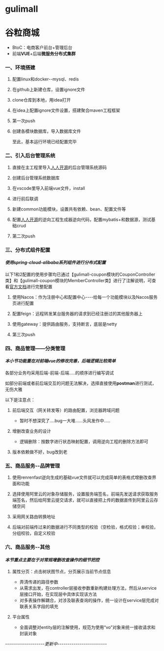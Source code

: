 # gulimall
# 谷粒商城
* BtoC：电商客户前台+管理后台
* 前端**VUE**+后端**微服务分布式集群**

### 一、环境搭建

1. 配置linux和docker--mysql、redis

2. 在github上新建仓库，设置ignore文件

3. clone仓库到本地，用idea打开

4. 在idea上配置ignore文件设置，搭建聚合maven工程框架

5. 第一次push

6. 创建各模块数据库，导入数据库文件

   至此，基本运行环境已经配置完毕

   

### 二、引入后台管理系统

1. 直接在主工程里导入[人人开源](https://gitee.com/renrenio)的后台管理系统源码

2. 创建后台管理系统数据库

3. 在vscode里导入前端vue文件，install

4. 进行前后联调

5. 新建common功能模块，设置共有依赖、bean、配置文件等

6. 配置[人人开源](https://gitee.com/renrenio)的逆向工程生成器逆向代码，配置mybatis+和数据源，测试基础crud

7. 第二次push

   
 
### 三、分布式组件配置 

#### *使用spring-cloud-alibaba系列组件进行分布式配置*

以下1和2配置的使用步骤均已通过【gulimall-coupon模块的CouponController类】和【gulimall-coupon模块的MemberController类】进行了注解说明，可查看[官方文档](https://github.com/alibaba/spring-cloud-alibaba)进行完整配置

1. 使用Nacos：作为注册中心和配置中心----给每一个功能模块以及Nacos服务页进行配置

2. 配置feign：远程转发某台服务器的请求到已经注册过的其他服务器上

3. 使用gateway：提供路由服务，支持断言，底层是netty

4. 第三次push

  

### 四、商品管理——分类管理

#### *本小节功能重在对前端vue的修改完善，后端逻辑比较简单*

各部分业务均采用后端-前端-后端.....的顺序进行编写调试

如部分前端或者前后端交互的问题无法解决，选择直接使用**postman**进行测试，无伤大雅

以下是注意点：

1. 前后端交互（网关转发等）的路由配置，浏览器跨域问题
    - 暂时不想深究了....bug一大堆......头风发作中.....

2. 增删改查业务的设计
    - 逻辑删除：按数字进行状态映射配置，调用逆向工程的删除方法即可

3. 版本依赖做不好，bug改到老



### 五、商品服务--品牌管理

1. 使用renrenfast逆向生成的基础vue文件就可以完成简单的表格式增删改查界面和功能

2. 选择使用阿里云的对象存储服务，设置服务端签名，前端先发送请求获取服务端签名，然后给阿里云提交请求，就可以直接把上传的数据直传到阿里云云存储空间

3. 采用网关路由转换地址

4. 后端对前端传过来的数据进行不同类型的校验（空检验，格式校验；单校验，分组校验，自定义校验



### 六、商品服务--其他

#### *本节重点主要在于对常规增删改查操作的细节把控*

1. 属性分页：点击树状图节点，分页展示当前节点信息
    - 弄清传递的路径参数
    - 从需求出发，在controller层接收参数重新构建处理方法，然后从service层接口开始，在实现层中具体实现该方法
    - 对多表操作解耦合，对涉及联表查询的操作，统一设计在service层完成对联表关系字段的填充

2. 平台属性
    - 全面调整对entity层的注解使用，规范为使用“vo”对象来统一接收请求和封装对象




*--------------------更新中-------------------------*
